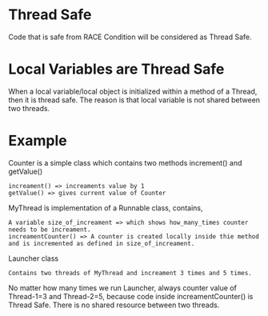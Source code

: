 # Thread Safe
Code that is safe from RACE Condition will be considered as Thread Safe. 

# Local Variables are Thread Safe
When a local variable/local object is initialized within a method of a Thread, then it is thread safe. The reason is that local variable is not shared between two threads.

# Example
Counter is a simple class which contains two methods increment() and getValue()
	
	increament() => increaments value by 1
	getValue() => gives current value of Counter

MyThread is implementation of a Runnable class, contains,

	A variable size_of_increament => which shows how_many_times counter needs to be increament.
	increamentCounter() => A counter is created locally inside thie method and is incremented as defined in size_of_increament.
Launcher class

	Contains two threads of MyThread and increament 3 times and 5 times. 
	
No matter how many times we run Launcher, always counter value of Thread-1=3 and Thread-2=5, because code inside increamentCounter() is Thread Safe. There is no shared resource between two threads.  
 